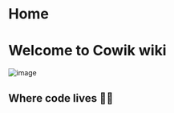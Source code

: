 # Home
# Welcome to Cowik wiki
![image](https://github.com/Hill7474/Dictionary-App/assets/135084696/8008a6f3-5bc2-4611-bc6d-5a5dc8375e26)
## Where code lives 📗🌚